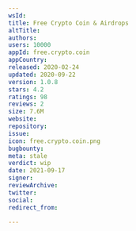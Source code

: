 ```yaml
---
wsId: 
title: Free Crypto Coin & Airdrops
altTitle: 
authors: 
users: 10000
appId: free.crypto.coin
appCountry: 
released: 2020-02-24
updated: 2020-09-22
version: 1.0.8
stars: 4.2
ratings: 98
reviews: 2
size: 7.6M
website: 
repository: 
issue: 
icon: free.crypto.coin.png
bugbounty: 
meta: stale
verdict: wip
date: 2021-09-17
signer: 
reviewArchive: 
twitter: 
social: 
redirect_from: 

---
```


